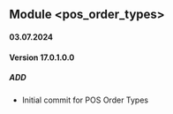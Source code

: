 ## Module <pos_order_types>

#### 03.07.2024
#### Version 17.0.1.0.0
##### ADD

- Initial commit for POS Order Types
